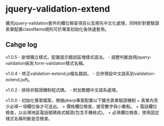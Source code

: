 # jquery-validation-extend
擴充jquery-validation套件的欄位檢查項目以及預先中文化處理，同時針對要驗證表單配置className規則可於專案初始化後快速套用。

## Cahge log
v1.0.5
    - 新增獨立樣式，配置提示錯誤區塊樣式語法。
    - 調整判斷啟用jquery-validation偵測.form-validation樣式名稱。

v1.0.4
    - 修正validation-extend.js檔名錯誤。
    - 合併預設中文語系到validation-extend.js內。

v1.0.2
    - 排除非驗證機制程式碼。
    - 附加繁體中文語系處理。

v1.0.0
    - 初始化專案檔案，根據pkerp專案配置以下擴充表單驗證機制
        + 表單內至少必填一項欄位後才可送出。
        + 價格欄位檢查，接受數字與小數點。
        + 電話欄位檢查，以台灣地區電話號碼格式驗證(包含手機格式)。
        + 必填欄位檢查，使用固定樣式名稱判斷是否檢查。
